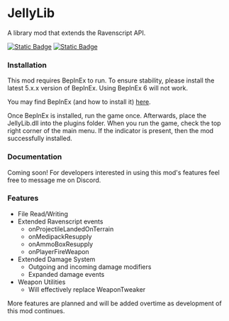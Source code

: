 # JellyLib
A library mod that extends the Ravenscript API. 


[![Static Badge](https://img.shields.io/badge/Release-0.2.0-green)](https://github.com/RadioactiveJelly/JellyLib/releases/tag/0.2.0-beta)
[![Static Badge](https://img.shields.io/badge/Discord-JellyfishFields-7289da?logo=Discord)](https://discord.gg/8MEyVPDf4Q)

### Installation

This mod requires BepInEx to run. To ensure stability, please install the latest 5.x.x version  of BepInEx. Using BepInEx 6 will not work.

You may find BepInEx (and how to install it) [here](https://github.com/BepInEx/BepInEx).

Once BepInEx is installed, run the game once. Afterwards, place the JellyLib.dll into the plugins folder. When you run the game, check the top right corner of the main menu. If the indicator is present, then the mod successfully installed.

### Documentation

Coming soon! For developers interested in using this mod's features feel free to message me on Discord.

### Features
* File Read/Writing
* Extended Ravenscript events
  * onProjectileLandedOnTerrain
  * onMedipackResupply
  * onAmmoBoxResupply
  * onPlayerFireWeapon
 * Extended Damage System
   * Outgoing and incoming damage modifiers
   * Expanded damage events
  * Weapon Utilities
    * Will effectively replace WeaponTweaker

More features are planned and will be added overtime as development of this mod continues.
